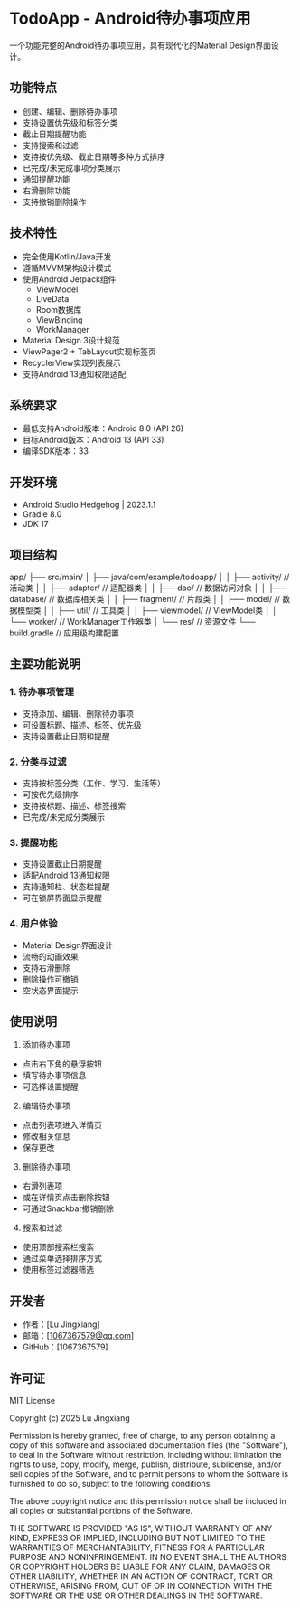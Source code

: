 # TodoApp - Android待办事项应用

一个功能完整的Android待办事项应用，具有现代化的Material Design界面设计。

## 功能特点

- 创建、编辑、删除待办事项
- 支持设置优先级和标签分类
- 截止日期提醒功能
- 支持搜索和过滤
- 支持按优先级、截止日期等多种方式排序
- 已完成/未完成事项分类展示
- 通知提醒功能
- 右滑删除功能
- 支持撤销删除操作

## 技术特性

- 完全使用Kotlin/Java开发
- 遵循MVVM架构设计模式
- 使用Android Jetpack组件
  - ViewModel
  - LiveData
  - Room数据库
  - ViewBinding
  - WorkManager
- Material Design 3设计规范
- ViewPager2 + TabLayout实现标签页
- RecyclerView实现列表展示
- 支持Android 13通知权限适配

## 系统要求

- 最低支持Android版本：Android 8.0 (API 26)
- 目标Android版本：Android 13 (API 33)
- 编译SDK版本：33

## 开发环境

- Android Studio Hedgehog | 2023.1.1
- Gradle 8.0
- JDK 17

## 项目结构 
app/
├── src/main/
│ ├── java/com/example/todoapp/
│ │ ├── activity/ // 活动类
│ │ ├── adapter/ // 适配器类
│ │ ├── dao/ // 数据访问对象
│ │ ├── database/ // 数据库相关类
│ │ ├── fragment/ // 片段类
│ │ ├── model/ // 数据模型类
│ │ ├── util/ // 工具类
│ │ ├── viewmodel/ // ViewModel类
│ │ └── worker/ // WorkManager工作器类
│ └── res/ // 资源文件
└── build.gradle // 应用级构建配置


## 主要功能说明

### 1. 待办事项管理
- 支持添加、编辑、删除待办事项
- 可设置标题、描述、标签、优先级
- 支持设置截止日期和提醒

### 2. 分类与过滤
- 支持按标签分类（工作、学习、生活等）
- 可按优先级排序
- 支持按标题、描述、标签搜索
- 已完成/未完成分类展示

### 3. 提醒功能
- 支持设置截止日期提醒
- 适配Android 13通知权限
- 支持通知栏、状态栏提醒
- 可在锁屏界面显示提醒

### 4. 用户体验
- Material Design界面设计
- 流畅的动画效果
- 支持右滑删除
- 删除操作可撤销
- 空状态界面提示

## 使用说明

1. 添加待办事项
  - 点击右下角的悬浮按钮
  - 填写待办事项信息
  - 可选择设置提醒

2. 编辑待办事项
  - 点击列表项进入详情页
  - 修改相关信息
  - 保存更改

3. 删除待办事项
  - 右滑列表项
  - 或在详情页点击删除按钮
  - 可通过Snackbar撤销删除

4. 搜索和过滤
  - 使用顶部搜索栏搜索
  - 通过菜单选择排序方式
  - 使用标签过滤器筛选

## 开发者

- 作者：[Lu Jingxiang]
- 邮箱：[1067367579@qq.com]
- GitHub：[1067367579]

## 许可证
MIT License

Copyright (c) 2025 Lu Jingxiang

Permission is hereby granted, free of charge, to any person obtaining a copy
of this software and associated documentation files (the "Software"), to deal
in the Software without restriction, including without limitation the rights
to use, copy, modify, merge, publish, distribute, sublicense, and/or sell
copies of the Software, and to permit persons to whom the Software is
furnished to do so, subject to the following conditions:

The above copyright notice and this permission notice shall be included in all
copies or substantial portions of the Software.

THE SOFTWARE IS PROVIDED "AS IS", WITHOUT WARRANTY OF ANY KIND, EXPRESS OR
IMPLIED, INCLUDING BUT NOT LIMITED TO THE WARRANTIES OF MERCHANTABILITY,
FITNESS FOR A PARTICULAR PURPOSE AND NONINFRINGEMENT. IN NO EVENT SHALL THE
AUTHORS OR COPYRIGHT HOLDERS BE LIABLE FOR ANY CLAIM, DAMAGES OR OTHER
LIABILITY, WHETHER IN AN ACTION OF CONTRACT, TORT OR OTHERWISE, ARISING FROM,
OUT OF OR IN CONNECTION WITH THE SOFTWARE OR THE USE OR OTHER DEALINGS IN THE
SOFTWARE.
